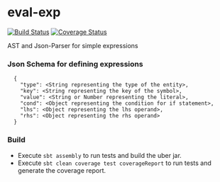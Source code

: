 
# eval-exp

[![Build Status](https://travis-ci.org/saswata-dutta/eval-exp.svg?branch=master)](https://travis-ci.org/saswata-dutta/eval-exp)  [![Coverage Status](https://coveralls.io/repos/github/saswata-dutta/eval-exp/badge.svg?branch=develop)](https://coveralls.io/github/saswata-dutta/eval-exp?branch=develop)

AST and Json-Parser for simple expressions

### Json Schema for defining expressions

```
  {
    "type": <String representing the type of the entity>,
    "key": <String representing the key of the symbol>,
    "value": <String or Number representing the literal>,
    "cond": <Object representing the condition for if statement>,
    "lhs": <Object representing the lhs operand>,
    "rhs": <Object representing the rhs operand>
  }
```
  
  ### Build
  
  - Execute `sbt assembly` to run tests and build the uber jar. 
  - Execute `sbt clean coverage test coverageReport` to run tests and generate the coverage report.
